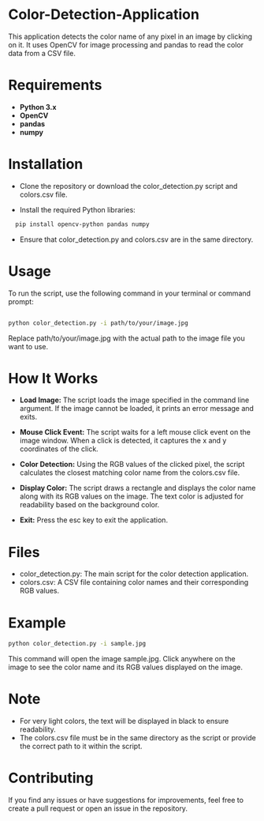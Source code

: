 # Color-Detection-Application
This application detects the color name of any pixel in an image by clicking on it. It uses OpenCV for image processing and pandas to read the color data from a CSV file.


# Requirements
- **Python 3.x**
- **OpenCV**
- **pandas**
- **numpy**

# Installation

- Clone the repository or download the color_detection.py script and colors.csv file.

- Install the required Python libraries:

```bash
  pip install opencv-python pandas numpy 
```
- Ensure that color_detection.py and colors.csv are in the same directory.

# Usage
To run the script, use the following command in your terminal or command prompt:
```bash

python color_detection.py -i path/to/your/image.jpg 
```

Replace path/to/your/image.jpg with the actual path to the image file you want to use.

# How It Works
- **Load Image:** The script loads the image specified in the command line argument. If the image cannot be loaded, it prints an error message and exits.

- **Mouse Click Event:** The script waits for a left mouse click event on the image window. When a click is detected, it captures the x and y coordinates of the click.

- **Color Detection:** Using the RGB values of the clicked pixel, the script calculates the closest matching color name from the colors.csv file.

- **Display Color:** The script draws a rectangle and displays the color name along with its RGB values on the image. The text color is adjusted for readability based on the background color.

- **Exit:** Press the esc key to exit the application.

# Files

- color_detection.py: The main script for the color detection application.
- colors.csv: A CSV file containing color names and their corresponding RGB values.

# Example
```bash
python color_detection.py -i sample.jpg
```
This command will open the image sample.jpg. Click anywhere on the image to see the color name and its RGB values displayed on the image.

# Note
- For very light colors, the text will be displayed in black to ensure readability.
- The colors.csv file must be in the same directory as the script or provide the correct path to it within the script.

# Contributing
If you find any issues or have suggestions for improvements, feel free to create a pull request or open an issue in the repository.

